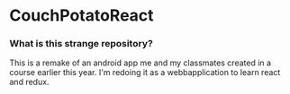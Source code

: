 # CouchPotatoReact

### What is this strange repository?

This is a remake of an android app me and my classmates created in a course earlier this year. 
I'm redoing it as a webbapplication to learn react and redux.
